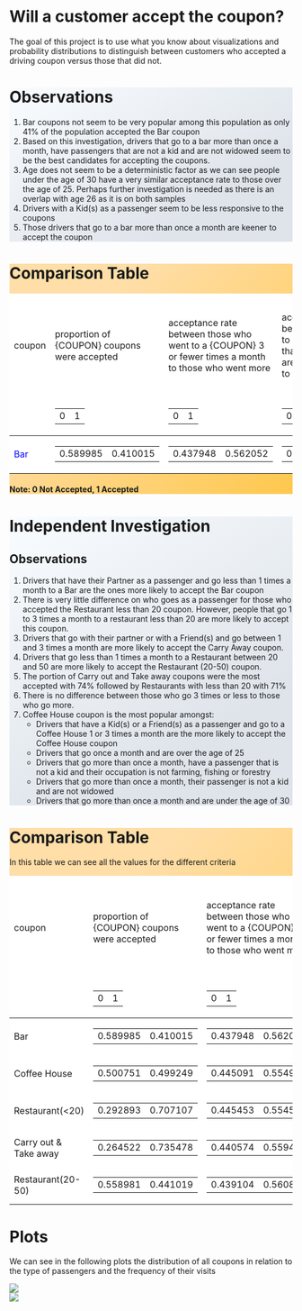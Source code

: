 # Will a customer accept the coupon?
The goal of this project is to use what you know about visualizations and probability distributions to distinguish between customers who accepted a driving coupon versus those that did not.
<div style="background-color: #f9fcff;background-image: linear-gradient(147deg, #f9fcff 0%, #dee4ea 74%);">
<h1>Observations</h1>
<ol>
    <li>Bar coupons not seem to be very popular among this population as only 41% of the population accepted the Bar coupon</li>
    <li>Based on this investigation, drivers that go to a bar more than once a month, have passengers that are not a kid and are not widowed seem to be the best candidates for accepting the coupons.
</li>
    <li>Age does not seem to be a deterministic factor as we can see people under the age of 30 have a very similar acceptance rate to those over the age of 25. Perhaps further investigation is needed as there is an overlap with age 26 as it is on both samples</li>
    <li>Drivers with a Kid(s) as a passenger seem to be less responsive to the coupons</li>
    <li>Those drivers that go to a bar more than once a month are keener to accept the coupon</li>
</ol>    
</div>

<div style="background-color: #fec84e;background-image: linear-gradient(315deg, #fec84e 0%, #ffdea8 74%);">
<h1>Comparison Table</h1>
<table style="background-color:white;">
    <thead style="backgroud-color:yellow">
    <tr>
        <td>coupon</td>
        <td>proportion of {COUPON} coupons were accepted</td>
        <td>acceptance rate between those who went to a {COUPON} 3 or fewer times a month to those who went more</td>
        <td>acceptance rate between drivers who go to a {COUPON} more than once a month and are over the age of 25 to the all others</td>
        <td>acceptance rate between drivers who go to a {COUPON} more than once a month and had passengers that were not a kid and had occupations other than farming, fishing, or forestry</td>
        <td>Compare the acceptance rates between those drivers who:- go to a {COUPON} more than once a month, had passengers that were not a kid, and were not widowed</td>
        <td>go to a {COUPON} more than once a month and are under the age of 30</td>
        <td>go to cheap restaurants more than 4 times a month and income is less than 50K</td>
    </tr>
    <tr>
       <td></td>
       <td><table><tbody><tr><td>0</td><td>1</td></tr></tbody></table></td>
       <td><table><tbody><tr><td>0</td><td>1</td></tr></tbody></table></td>
       <td><table><tbody><tr><td>0</td><td>1</td></tr></tbody></table></td>
       <td><table><tbody><tr><td>0</td><td>1</td></tr></tbody></table></td>
       <td><table><tbody><tr><td>0</td><td>1</td></tr></tbody></table></td>
       <td><table><tbody><tr><td>0</td><td>1</td></tr></tbody></table></td>
       <td><table><tbody><tr><td>0</td><td>1</td></tr></tbody></table></td>
    </tr>
    </thead>
    <tbody style="backgroud-color:yellow;color:blue;">
    <tr>
        <td>Bar</td>
        <td><table><tbody><tr><td>0.589985</td><td>0.410015</td></tr></tbody></table></td>
        <td><table><tbody><tr><td>0.437948</td><td>0.562052</td></tr></tbody></table></td>
        <td><table><tbody><tr><td>0.378466</td><td>0.621534</td></tr></tbody></table></td>
        <td><table><tbody><tr><td>0.376894</td><td>0.623106</td></tr></tbody></table></td>
        <td><table><tbody><tr><td>0.30976</td><td>0.69024</td></tr></tbody></table></td>
        <td><table><tbody><tr><td>0.371919</td><td>0.628081</td></tr></tbody></table></td>
        <td><table><tbody><tr><td>0.406044</td><td>0.593956</td></tr></tbody></table></td>        
    </tr>
    </tbody>
</table>

<h4>Note: 0 Not Accepted, 1 Accepted</h4>    
</div>

<div style="background-color: #f9fcff;background-image: linear-gradient(147deg, #f9fcff 0%, #dee4ea 74%);">
<h1>Independent Investigation</h1>
<h2>Observations</h2>
<ol>
    <li>
Drivers that have their Partner as a passenger and go less than 1 times a month to a Bar are the ones more likely to accept the Bar coupon
    </li>
    <li>
There is very little difference on who goes as a passenger for those who accepted the Restaurant less than 20 coupon. However, people that go 1 to 3 times a month to a restaurant less than 20 are more likely to accept this coupon.        
    </li>
    <li>
Drivers that go with their partner or with a Friend(s) and go between 1 and 3 times a month are more likely to accept the Carry Away coupon.
    </li>
    <li>
Drivers that go less than 1 times a month to a Restaurant between 20 and 50 are more likely to accept the Restaurant (20-50) coupon.
    </li>
<li>
The portion of Carry out and Take away coupons were the most accepted with 74% followed by Restaurants with less than 20 with 71%
</li>
<li>
There is no difference between those who go 3 times or less to those who go more.    
</li>
<li>
Coffee House coupon is the most popular amongst:
<ul>
    <li>
Drivers that have a Kid(s) or a Friend(s) as a passenger and go to a Coffee House 1 or 3 times a month are the more likely to accept the Coffee House coupon
    </li>
<li>
Drivers that go once a month and are over the age of 25
    </li>
    <li>
Drivers that go more than once a month, have a passenger that is not a kid and their occupation is not farming, fishing or forestry        
    </li>
    <li>
Drivers that go more than once a month, their passenger is not a kid and are not widowed
    </li>
    <li>
Drivers that go more than once a month and are under the age of 30
    </li>
</ul>    
</li>
</ol>
    
</div>

<div style="background-image: linear-gradient(315deg, #fec84e 0%, #ffdea8 74%);">
    <h1>Comparison Table</h1>
<p>In this table we can see all the values for the different criteria
</p>  
<table style="background-color:white;">
    <thead style="backgroud-color:yellow">
    <tr>
        <td>coupon</td>
        <td>proportion of {COUPON} coupons were accepted</td>
        <td>acceptance rate between those who went to a {COUPON} 3 or fewer times a month to those who went more</td>
        <td>acceptance rate between drivers who go to a {COUPON} more than once a month and are over the age of 25 to the all others</td>
        <td>acceptance rate between drivers who go to a {COUPON} more than once a month and had passengers that were not a kid and had occupations other than farming, fishing, or forestry</td>
        <td>Compare the acceptance rates between those drivers who:- go to a {COUPON} more than once a month, had passengers that were not a kid, and were not widowed</td>
        <td>go to a {COUPON} more than once a month and are under the age of 30</td>
        <td>go to cheap restaurants more than 4 times a month and income is less than 50K</td>
    </tr>
    <tr>
        <td></td>
       <td><table><tbody><tr><td>0</td><td>1</td></tr></tbody></table></td>
       <td><table><tbody><tr><td>0</td><td>1</td></tr></tbody></table></td>
       <td><table><tbody><tr><td>0</td><td>1</td></tr></tbody></table></td>
       <td><table><tbody><tr><td>0</td><td>1</td></tr></tbody></table></td>
       <td><table><tbody><tr><td>0</td><td>1</td></tr></tbody></table></td>
       <td><table><tbody><tr><td>0</td><td>1</td></tr></tbody></table></td>
       <td><table><tbody><tr><td>0</td><td>1</td></tr></tbody></table></td>
    </tr>
    </thead>
    <tbody>
    <tr>
        <td>Bar</td>
        <td><table><tbody><tr><td>0.589985</td><td>0.410015</td></tr></tbody></table></td>
        <td><table><tbody><tr><td>0.437948</td><td>0.562052</td></tr></tbody></table></td>
        <td><table><tbody><tr><td>0.378466</td><td>0.621534</td></tr></tbody></table></td>
        <td><table><tbody><tr><td>0.376894</td><td>0.623106</td></tr></tbody></table></td>
        <td><table><tbody><tr><td>0.30976</td><td>0.69024</td></tr></tbody></table></td>
        <td><table><tbody><tr><td>0.371919</td><td>0.628081</td></tr></tbody></table></td>
        <td><table><tbody><tr><td>0.406044</td><td>0.593956</td></tr></tbody></table></td>        
    </tr>
    <tr>
        <td>
            Coffee House
        </td>
        <td><table><tbody><tr><td>0.500751</td><td>0.499249</td></tr></tbody></table></td>
        <td><table><tbody><tr><td>0.445091</td><td>0.554909</td></tr></tbody></table></td>
        <td><table><tbody><tr><td>0.374453</td><td>0.625547</td></tr></tbody></table></td>
        <td><table><tbody><tr><td>0.357985</td><td>0.642015</td></tr></tbody></table></td>
        <td><table><tbody><tr><td>0.27299</td><td>0.72701</td></tr></tbody></table></td>
        <td><table><tbody><tr><td>0.329211</td><td>0.670789</td></tr></tbody></table></td>
        <td><table><tbody><tr><td>0.406044</td><td>0.593956</td></tr></tbody></table></td>        
    </tr>
    <tr>
        <td>Restaurant(<20)</td>
        <td><table><tbody><tr><td>0.292893</td><td>0.707107</td></tr></tbody></table></td>
        <td><table><tbody><tr><td>0.445453</td><td>0.554547</td></tr></tbody></table></td>
        <td><table><tbody><tr><td>0.436398</td><td>0.563602</td></tr></tbody></table></td>
        <td><table><tbody><tr><td>0.419152</td><td>0.580848</td></tr></tbody></table></td>
        <td><table><tbody><tr><td>0.336397</td><td>0.663603</td></tr></tbody></table></td>
        <td><table><tbody><tr><td>0.386693</td><td>0.613307</td></tr></tbody></table></td>
        <td><table><tbody><tr><td>0.406044</td><td>0.593956</td></tr></tbody></table></td>        
    </tr>
    <tr>
        <td>Carry out & Take away</td>
        <td><table><tbody><tr><td>0.264522</td><td>0.735478</td></tr></tbody></table></td>
        <td><table><tbody><tr><td>0.440574</td><td>0.559426</td></tr></tbody></table></td>
        <td><table><tbody><tr><td>0.428049</td><td>0.571951</td></tr></tbody></table></td>
        <td><table><tbody><tr><td>0.414897</td><td>0.585103</td></tr></tbody></table></td>
        <td><table><tbody><tr><td>0.335053</td><td>0.664947</td></tr></tbody></table></td>
        <td><table><tbody><tr><td>0.392216</td><td>0.607784</td></tr></tbody></table></td>
        <td><table><tbody><tr><td>0.406044</td><td>0.593956</td></tr></tbody></table></td>        
    </tr>
    <tr>
        <td>Restaurant(20-50)</td>        
        <td><table><tbody><tr><td>0.558981	</td><td>0.441019</td></tr></tbody></table></td>
        <td><table><tbody><tr><td>0.439104	</td><td>0.560896</td></tr></tbody></table></td>
        <td><table><tbody><tr><td>0.405635	</td><td>0.594365</td></tr></tbody></table></td>
        <td><table><tbody><tr><td>0.386711	</td><td>0.613289</td></tr></tbody></table></td>
        <td><table><tbody><tr><td>0.309091	</td><td>0.690909</td></tr></tbody></table></td>
        <td><table><tbody><tr><td>0.34964	</td><td>0.65036</td></tr></tbody></table></td>
        <td><table><tbody><tr><td>0.406044</td><td>0.593956</td></tr></tbody></table></td>        
    </tr>
        </tbody>
</table>    
</div>
<div>
    <h1>Plots</h1>
    <p>We can see in the following plots the distribution of all coupons in relation to the type of passengers and the frequency of their visits</p>
    <img src='images/couponanalysis_5.png'/>
</div>
<div>
    <img src='images/couponanalysis_2_6.png'/>    
</div>
